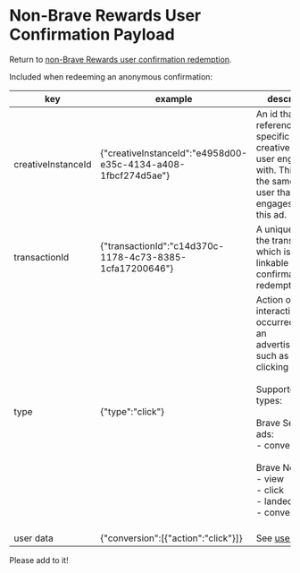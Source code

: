 # Non-Brave Rewards User Confirmation Payload

Return to [non-Brave Rewards user confirmation redemption](../../utility/redeem_confirmation/non_reward/README.md).

Included when redeeming an anonymous confirmation:

| key  | example  | description  |
| ---  | ---  | ---  |
| creativeInstanceId  | {"creativeInstanceId":"e4958d00-e35c-4134-a408-1fbcf274d5ae"}  | An id that references the specific ad creative that the user engaged with. This will be the same for any user that engages with this ad.  |
| transactionId  | {"transactionId":"c14d370c-1178-4c73-8385-1cfa17200646"}  | A unique id for the transaction, which is not linkable between confirmation redemptions.  |
| type  | {"type":"click"}  | Action or interaction that occurred within an advertisement, such as a user clicking the ad.<br><br>Supported types:<br><br>Brave Search ads:<br>- conversion<br><br>Brave News ads:<br>- view<br>- click<br>- landed<br>- conversion &nbsp;&nbsp;&nbsp;&nbsp;&nbsp;&nbsp;&nbsp;&nbsp;&nbsp;&nbsp;&nbsp;&nbsp;&nbsp;&nbsp;&nbsp;&nbsp;&nbsp;&nbsp;&nbsp;&nbsp;&nbsp;&nbsp;&nbsp;&nbsp;&nbsp;&nbsp;&nbsp;&nbsp;&nbsp;&nbsp;  |
| user data  | {"conversion":[{"action":"click"}]}  | See [user data](../../user_data/README.md#non-brave-rewards-user).  |

Please add to it!
